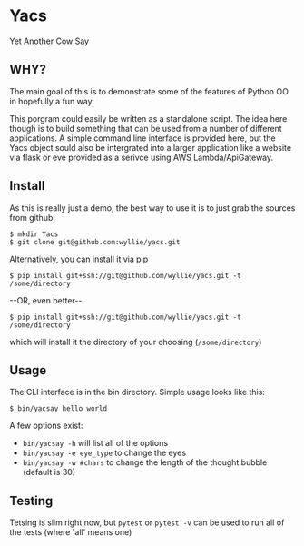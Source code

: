 # Yacs
Yet Another Cow Say

## WHY?
The main goal of this is to demonstrate  some of the features of Python OO
in hopefully a fun way.

This porgram could easily be written as a standalone script.  The idea here
though is to build something that can be used from a number of different
applications.  A simple command line interface is provided here, but the Yacs
object sould also be intergrated into a larger application like a website
via flask or eve provided as a serivce using AWS Lambda/ApiGateway.

## Install

As this is really just a demo, the best way to use it is to just grab the sources
from github:
```
$ mkdir Yacs
$ git clone git@github.com:wyllie/yacs.git
``` 

Alternatively, you can install it via pip
```
$ pip install git+ssh://git@github.com/wyllie/yacs.git -t /some/directory
```

--OR, even better--

```
$ pip install git+ssh://git@github.com/wyllie/yacs.git -t /some/directory
```
which will install it the directory of your choosing (`/some/directory`)

## Usage

The CLI interface is in the bin directory.  Simple usage looks like this:
```
$ bin/yacsay hello world
```

A few options exist:
* `bin/yacsay -h` will list all of the options
* `bin/yacsay -e eye_type` to change the eyes
* `bin/yacsay -w #chars` to change the length of the thought bubble (default is 30)

## Testing

Tetsing is slim right now, but `pytest` or `pytest -v` can be used to run all of 
the tests (where 'all' means one)
